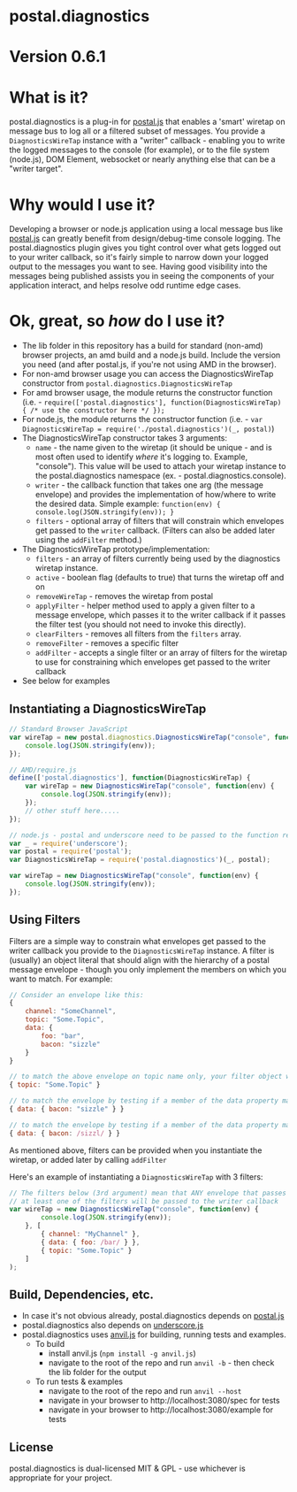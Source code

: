 # postal.diagnostics

# Version 0.6.1

# What is it?
postal.diagnostics is a plug-in for [postal.js](https://github.com/ifandelse/postal.js) that enables a 'smart' wiretap on message bus to log all or a filtered subset of messages.  You provide a `DiagnosticsWireTap` instance with a "writer" callback - enabling you to write the logged messages to the console (for example), or to the file system (node.js), DOM Element, websocket or nearly anything else that can be a "writer target".

# Why would I use it?
Developing a browser or node.js application using a local message bus like [postal.js](https://github.com/ifandelse/postal.js) can greatly benefit from design/debug-time console logging.  The postal.diagnostics plugin gives you tight control over what gets logged out to your writer callback, so it's fairly simple to narrow down your logged output to the messages you want to see.  Having good visibility into the messages being published assists you in seeing the components of your application interact, and helps resolve odd runtime edge cases.

# Ok, great, so *how* do I use it?

* The lib folder in this repository has a build for standard (non-amd) browser projects, an amd build and a node.js build.  Include the version you need (and after postal.js, if you're not using AMD in the browser).
* For non-amd browser usage you can access the DiagnosticsWireTap constructor from `postal.diagnostics.DiagnosticsWireTap`
* For amd browser usage, the module returns the constructor function (i.e. - `require(['postal.diagnostics'], function(DiagnosticsWireTap) { /* use the constructor here */ });`
* For node.js, the module returns the constructor function (i.e. - `var DiagnosticsWireTap = require('./postal.diagnostics')(_, postal)`)
* The DiagnosticsWireTap constructor takes 3 arguments:
	* `name`    - the name given to the wiretap (it should be unique - and is most often used to identify *where* it's logging to.  Example, "console").  This value will be used to attach your wiretap instance to the postal.diagnostics namespace (ex. - postal.diagnostics.console).
	* `writer`  - the callback function that takes one arg (the message envelope) and provides the implementation of how/where to write the desired data.  Simple example: `function(env) { console.log(JSON.stringify(env)); }`
	* `filters` - optional array of filters that will constrain which envelopes get passed to the `writer` callback. (Filters can also be added later using the `addFilter` method.)
* The DiagnosticsWireTap prototype/implementation:
	* `filters` - an array of filters currently being used by the diagnostics wiretap instance.
	* `active` - boolean flag (defaults to true) that turns the wiretap off and on
	* `removeWireTap` - removes the wiretap from postal
	* `applyFilter` - helper method used to apply a given filter to a message envelope, which passes it to the writer callback if it passes the filter test (you should not need to invoke this directly).
	* `clearFilters` - removes all filters from the `filters` array.
	* `removeFilter` - removes a specific filter
	* `addFilter` - accepts a single filter or an array of filters for the wiretap to use for constraining which envelopes get passed to the writer callback
* See below for examples

## Instantiating a DiagnosticsWireTap
```javascript
// Standard Browser JavaScript
var wireTap = new postal.diagnostics.DiagnosticsWireTap("console", function(env) {
	console.log(JSON.stringify(env));
});

// AMD/require.js
define(['postal.diagnostics'], function(DiagnosticsWireTap) {
	var wireTap = new DiagnosticsWireTap("console", function(env) {
    	console.log(JSON.stringify(env));
    });
	// other stuff here.....
});

// node.js - postal and underscore need to be passed to the function returned by the module
var _ = require('underscore');
var postal = require('postal');
var DiagnosticsWireTap = require('postal.diagnostics')(_, postal);

var wireTap = new DiagnosticsWireTap("console", function(env) {
	console.log(JSON.stringify(env));
});

```

## Using Filters
Filters are a simple way to constrain what envelopes get passed to the writer callback you provide to the `DiagnosticsWireTap` instance.  A filter is (usually) an object literal that should align with the hierarchy of a postal message envelope - though you only implement the members on which you want to match.  For example:

```javascript
// Consider an envelope like this:
{
	channel: "SomeChannel",
	topic: "Some.Topic",
	data: {
		foo: "bar",
		bacon: "sizzle"
	}
}

// to match the above envelope on topic name only, your filter object would look like:
{ topic: "Some.Topic" }

// to match the envelope by testing if a member of the data property matched a specific value:
{ data: { bacon: "sizzle" } }

// to match the envelope by testing if a member of the data property matched a regex:
{ data: { bacon: /sizzl/ } }

```

As mentioned above, filters can be provided when you instantiate the wiretap, or added later by calling `addFilter`

Here's an example of instantiating a `DiagnosticsWireTap` with 3 filters:

```javascript
// The filters below (3rd argument) mean that ANY envelope that passes
// at least one of the filters will be passed to the writer callback
var wireTap = new DiagnosticsWireTap("console", function(env) {
	    console.log(JSON.stringify(env));
	}, [
		{ channel: "MyChannel" },
		{ data: { foo: /bar/ } },
		{ topic: "Some.Topic" }
	]
);
```

## Build, Dependencies, etc.

* In case it's not obvious already, postal.diagnostics depends on [postal.js](https://github.com/ifandelse/postal.js)
* postal.diagnostics also depends on [underscore.js](http://underscorejs.org/)
* postal.diagnostics uses [anvil.js](http://appendto.github.com/anvil.js/) for building, running tests and examples.
	* To build
        * install anvil.js (`npm install -g anvil.js`)
        * navigate to the root of the repo and run `anvil -b` - then check the lib folder for the output
    * To run tests & examples
        * navigate to the root of the repo and run `anvil --host`
        * navigate in your browser to http://localhost:3080/spec for tests
        * navigate in your browser to http://localhost:3080/example for tests

## License
postal.diagnostics is dual-licensed MIT & GPL - use whichever is appropriate for your project.
